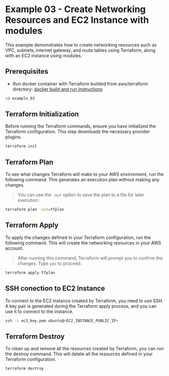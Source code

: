 # Example 03 - Create Networking Resources and EC2 Instance with modules

This example demonstrates how to create networking resources such as VPC, subnets, internet gateway, and route tables using Terraform, along with an EC2 instance using modules.

## Prerequisites

- Run docker container with Terraform builded from aws/terraform directory: [docker build and run instructions](../README.md)

```bash
cd example_03
```

## Terraform Initialization

Before running the Terraform commands, ensure you have initialized the Terraform configuration. This step downloads the necessary provider plugins.

```bash
terraform init
```

## Terraform Plan

To see what changes Terraform will make to your AWS environment, run the following command. This generates an execution plan without making any changes.

> You can use the `-out` option to save the plan to a file for later execution:

```bash
terraform plan -out=tfplan
```

## Terraform Apply

To apply the changes defined in your Terraform configuration, run the following command. This will create the networking resources in your AWS account.

> After running this command, Terraform will prompt you to confirm the changes. Type `yes` to proceed.

```bash
terraform apply tfplan
```

## SSH conection to EC2 Instance

To connect to the EC2 instance created by Terraform, you need to use SSH. A key pair is generated during the Terraform apply process, and you can use it to connect to the instance.

```bash
ssh -i ec2_key.pem ubuntu@<EC2_INSTANCE_PUBLIC_IP>
```

## Terraform Destroy

To clean up and remove all the resources created by Terraform, you can run the destroy command. This will delete all the resources defined in your Terraform configuration.

```bash
terraform destroy
```
